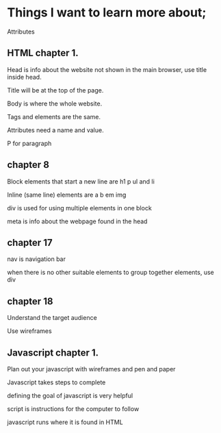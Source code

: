 # Things I want to learn more about;
Attributes

## HTML chapter 1. 

Head is info about the website not shown in the main browser, use title inside head.

Title will be at the top of the page.

Body is where the whole website.

Tags and elements are the same.

Attributes need a name and value.

P for paragraph


## chapter 8

<!-- this is how you make comments -->
Block elements that start a new line are h1 p ul and li

Inline (same line) elements are a b em img

div is used for using multiple elements in one block

meta is info about the webpage found in the head

## chapter 17

nav is navigation bar

when there is no other suitable elements to group together elements, use div


## chapter 18

Understand the target audience

Use wireframes


## Javascript chapter 1.

Plan out your javascript with wireframes and pen and paper

Javascript takes steps to complete

defining the goal of javascript is very helpful

script is instructions for the computer to follow

javascript runs where it is found in HTML

